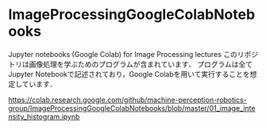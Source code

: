 # ImageProcessingGoogleColabNotebooks
Jupyter notebooks (Google Colab) for Image Processing lectures
このリポジトリは画像処理を学ぶためのプログラムが含まれています． プログラムは全てJupyter Notebookで記述されており，Google Colabを用いて実行することを想定しています．


https://colab.research.google.com/github/machine-perception-robotics-group/ImageProcessingGoogleColabNotebooks/blob/master/01_image_intensity_histogram.ipynb
